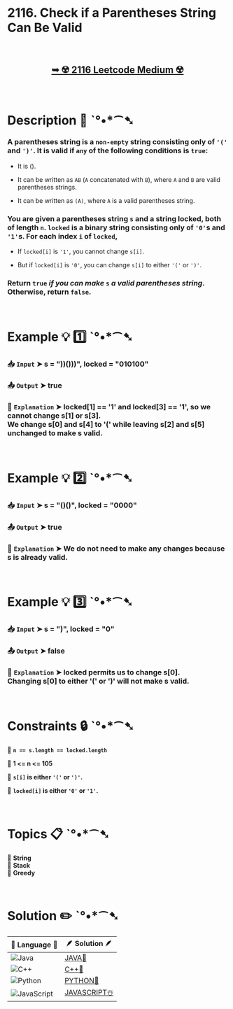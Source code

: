 # 2116. Check if a Parentheses String Can Be Valid

</br>

<h2 align="center"> 

<a href="https://leetcode.com/problems/check-if-a-parentheses-string-can-be-valid/description/?envType=daily-question&envId=2025-01-12"><strong>➥ ☢️ 2116 Leetcode Medium ☢️ </strong></a>
</h2>

</br>

# Description 📜 ˋ°•*⁀➷

### A parentheses string is a `non-empty` string consisting only of `'('` and `')'`. It is valid if `any` of the following conditions is `true`:

- It is ().

- It can be written as `AB` (`A` concatenated with `B`), where `A` and `B` are valid parentheses strings.

- It can be written as `(A)`, where `A` is a valid parentheses string.

### You are given a parentheses string `s` and a string locked, both of length `n`. `locked` is a binary string consisting only of `'0'`s and `'1'`s. For each index `i` of `locked`,

- If `locked[i]` is `'1'`, you cannot change `s[i]`.

- But if `locked[i]` is `'0'`, you can change `s[i]` to either `'('` or `')'`.

### Return `true` *if you can make* `s` *a valid parentheses string*. Otherwise, return `false`.

</br>

# Example 💡 1️⃣ ˋ°•*⁀➷

  ### 📥 `Input`  ➤ s = "))()))", locked = "010100"

  ### 📤 `Output`  ➤ true

  ### 🔦 `Explanation`  ➤  locked[1] == '1' and locked[3] == '1', so we cannot change s[1] or s[3].</br> We change s[0] and s[4] to '(' while leaving s[2] and s[5] unchanged to make s valid.

</br>

# Example 💡 2️⃣ ˋ°•*⁀➷

  ### 📥 `Input` ➤ s = "()()", locked = "0000"

  ### 📤 `Output`  ➤ true

  ### 🔦 `Explanation` ➤ We do not need to make any changes because s is already valid.

</br>

# Example 💡 3️⃣ ˋ°•*⁀➷

  ### 📥 `Input` ➤  s = ")", locked = "0"

  ### 📤 `Output`  ➤ false

  ### 🔦 `Explanation`  ➤ locked permits us to change s[0]. </br> Changing s[0] to either '(' or ')' will not make s valid.

</br>

# Constraints 🔒 ˋ°•*⁀➷

🔹 **`n == s.length == locked.length`** </br>

🔹 **1 <= n <= 105** </br>

🔹 **`s[i]` is either `'('` or `')'`.** </br>

🔹 **`locked[i]` is either `'0'` or `'1'`.** </br>

</br>

# Topics 📋 ˋ°•*⁀➷

🔸 **String**  </br>
🔸 **Stack**  </br>
🔸 **Greedy**  </br>

</br>

# Solution ✏️ ˋ°•*⁀➷

| 📒 Language 📒  | 🪶 Solution 🪶 |
| ------------- | ------------- |
|  ![Java](https://img.shields.io/badge/java-%23ED8B00.svg?style=for-the-badge&logo=openjdk&logoColor=white)  | [JAVA🍁]() |
|  ![C++](https://img.shields.io/badge/c++-%2300599C.svg?style=for-the-badge&logo=c%2B%2B&logoColor=white)  | [C++🎲]()  |
|  ![Python](https://img.shields.io/badge/python-3670A0?style=for-the-badge&logo=python&logoColor=ffdd54)    | [PYTHON🍰]() |
| ![JavaScript](https://img.shields.io/badge/javascript-%23323330.svg?style=for-the-badge&logo=javascript&logoColor=%23F7DF1E)   | [JAVASCRIPT☃️]() |
